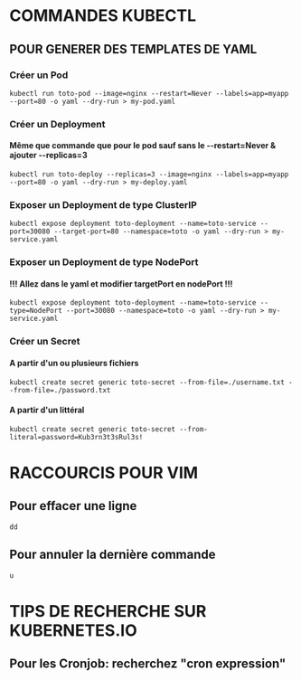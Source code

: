 # COMMANDES KUBECTL 
## POUR GENERER DES TEMPLATES DE YAML

### Créer un Pod
```
kubectl run toto-pod --image=nginx --restart=Never --labels=app=myapp --port=80 -o yaml --dry-run > my-pod.yaml
```
### Créer un Deployment 
#### Même que commande que pour le pod sauf sans le --restart=Never & ajouter --replicas=3
```
kubectl run toto-deploy --replicas=3 --image=nginx --labels=app=myapp --port=80 -o yaml --dry-run > my-deploy.yaml
```
### Exposer un Deployment de type ClusterIP
```
kubectl expose deployment toto-deployment --name=toto-service --port=30080 --target-port=80 --namespace=toto -o yaml --dry-run > my-service.yaml
```
### Exposer un Deployment de type NodePort
#### !!! Allez dans le yaml et modifier targetPort en nodePort !!!
```
kubectl expose deployment toto-deployment --name=toto-service --type=NodePort --port=30080 --namespace=toto -o yaml --dry-run > my-service.yaml
```


### Créer un Secret
#### A partir d'un ou plusieurs fichiers
```
kubectl create secret generic toto-secret --from-file=./username.txt --from-file=./password.txt
```
#### A partir d'un littéral
```
kubectl create secret generic toto-secret --from-literal=password=Kub3rn3t3sRul3s!
```

# RACCOURCIS POUR VIM

## Pour effacer une ligne
```
dd
```
## Pour annuler la dernière commande
```
u
```

# TIPS DE RECHERCHE SUR KUBERNETES.IO

## Pour les Cronjob: recherchez "cron expression"
